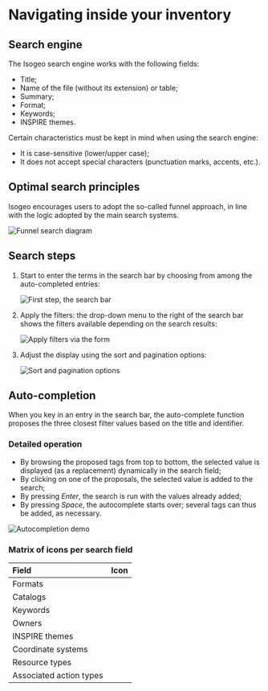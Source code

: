 # Navigating inside your inventory

## Search engine

The Isogeo search engine works with the following fields:

* Title;
* Name of the file (without its extension) or table;
* Summary;
* Format;
* Keywords;
* INSPIRE themes.

Certain characteristics must be kept in mind when using the search engine:

* It is case-sensitive (lower/upper case);
* It does not accept special characters (punctuation marks, accents, etc.).

## Optimal search principles

Isogeo encourages users to adopt the so-called funnel approach, in line with the logic adopted by the main search systems.

![Funnel search diagram](/en/images/all_search_schema.png "Searching for data in Isogeo")

## Search steps

1.	Start to enter the terms in the search bar by choosing from among the auto-completed entries:

    ![First step, the search bar](/en/images/search_bar_submersion.png "Starting to enter the search terms")

2.	Apply the filters: the drop-down menu to the right of the search bar shows the filters available depending on the search results:

    ![Apply filters via the form](/en/images/search_bar_filters_submersion.png "Filtering on the various criteria available")

3.	Adjust the display using the sort and pagination options:

    ![Sort and pagination options](/en/images/inv_ordering_pagination_options.png "Sorting and adjusting the pagination")

## Auto-completion

When you key in an entry in the search bar, the auto-complete function proposes the three closest filter values based on the title and identifier.

### Detailed operation

* By browsing the proposed tags from top to bottom, the selected value is displayed (as a replacement) dynamically in the search field;
* By clicking on one of the proposals, the selected value is added to the search;
* By pressing *Enter*, the search is run with the values already added;
* By pressing *Space*, the autocomplete starts over; several tags can thus be added, as necessary.

![Autocompletion demo](/en/images/search_bar_autocompletion.gif "The autocomplete helps to save time when searching")


### Matrix of icons per search field

| Field                     | Icon                             |
| :--                       | :-------------------------------: |
| Formats                   | <i class="fa fa-cube"></i>        |
| Catalogs                | <i class="fa fa-book"></i>        |
| Keywords                 | <i class="fa fa-tag"></i>         |
| Owners             | <i class="fa fa-users"></i>       |
| INSPIRE themes            | <i class="fa fa-leaf"></i>        |
| Coordinate systems   | <i class="fa fa-globe"></i>       |
| Resource types        | <i class="fa fa-asterisk"></i>    |
| Associated action types | <i class="fa fa-play"></i>        |
